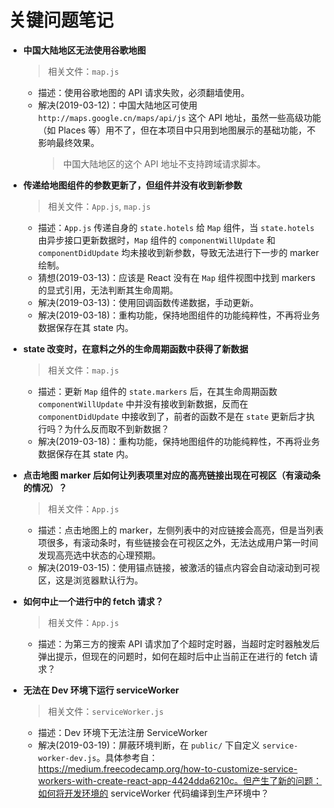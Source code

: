 # 关键问题笔记

- **中国大陆地区无法使用谷歌地图**
    > 相关文件：`map.js`

    - 描述：使用谷歌地图的 API 请求失败，必须翻墙使用。
    - 解决(2019-03-12)：中国大陆地区可使用 `http://maps.google.cn/maps/api/js` 这个 API 地址，虽然一些高级功能（如 Places 等）用不了，但在本项目中只用到地图展示的基础功能，不影响最终效果。
        > 中国大陆地区的这个 API 地址不支持跨域请求脚本。

- **传递给地图组件的参数更新了，但组件并没有收到新参数**
    > 相关文件：`App.js`, `map.js`

    - 描述：`App.js` 传递自身的 `state.hotels` 给 `Map` 组件，当 `state.hotels` 由异步接口更新数据时，`Map` 组件的 `componentWillUpdate` 和 `componentDidUpdate` 均未接收到新参数，导致无法进行下一步的 marker 绘制。
    - 猜想(2019-03-13)：应该是 React 没有在 `Map` 组件视图中找到 markers 的显式引用，无法判断其生命周期。
    - 解决(2019-03-13)：使用回调函数传递数据，手动更新。
	- 解决(2019-03-18)：重构功能，保持地图组件的功能纯粹性，不再将业务数据保存在其 state 内。

- **state 改变时，在意料之外的生命周期函数中获得了新数据**
	> 相关文件：`map.js`

	- 描述：更新 `Map` 组件的 `state.markers` 后，在其生命周期函数 `componentWillUpdate` 中并没有接收到新数据，反而在 `componentDidUpdate` 中接收到了，前者的函数不是在 `state` 更新后才执行吗？为什么反而取不到新数据？
	- 解决(2019-03-18)：重构功能，保持地图组件的功能纯粹性，不再将业务数据保存在其 state 内。

- **点击地图 marker 后如何让列表项里对应的高亮链接出现在可视区（有滚动条的情况）？**
	> 相关文件：`App.js`
    
    - 描述：点击地图上的 marker，左侧列表中的对应链接会高亮，但是当列表项很多，有滚动条时，有些链接会在可视区之外，无法达成用户第一时间发现高亮选中状态的心理预期。
    - 解决(2019-03-15)：使用锚点链接，被激活的锚点内容会自动滚动到可视区，这是浏览器默认行为。

- **如何中止一个进行中的 fetch 请求？**
	> 相关文件：`App.js`

	- 描述：为第三方的搜索 API 请求加了个超时定时器，当超时定时器触发后弹出提示，但现在的问题时，如何在超时后中止当前正在进行的 fetch 请求？

- **无法在 Dev 环境下运行 serviceWorker**
	> 相关文件：`serviceWorker.js`

	- 描述：Dev 环境下无法注册 ServiceWorker
	- 解决(2019-03-19)：屏蔽环境判断，在 `public/` 下自定义 `service-worker-dev.js`。具体参考自：https://medium.freecodecamp.org/how-to-customize-service-workers-with-create-react-app-4424dda6210c。但产生了新的问题：如何将开发环境的 serviceWorker 代码编译到生产环境中？
